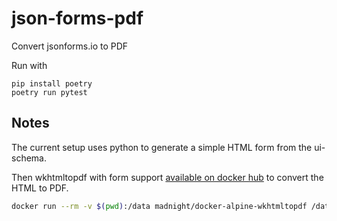 # json-forms-pdf
Convert jsonforms.io to PDF

Run with

```
pip install poetry
poetry run pytest
```


## Notes

The current setup uses python to generate a simple HTML form
from the ui-schema.

Then wkhtmltopdf with form support 
[available on docker hub](https://github.com/madnight/docker-alpine-wkhtmltopdf)
to convert the HTML to PDF.

```bash
docker run --rm -v $(pwd):/data madnight/docker-alpine-wkhtmltopdf /data/test.html /data/test.pdf
```